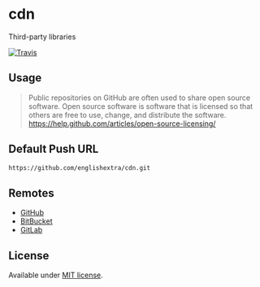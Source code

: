# cdn

Third-party libraries

[![Travis](https://img.shields.io/travis/englishextra/cdn.svg)](https://github.com/englishextra/cdn)

## Usage

> Public repositories on GitHub are often used to share open source software. Open source software is software that is licensed so that others are free to use, change, and distribute the software.
<https://help.github.com/articles/open-source-licensing/>

## Default Push URL

```html
https://github.com/englishextra/cdn.git
```

## Remotes

* [GitHub](https://github.com/englishextra/cdn)
* [BitBucket](https://bitbucket.org/englishextra/cdn)
* [GitLab](https://gitlab.com/englishextra/cdn)

## License

Available under [MIT license](https://opensource.org/licenses/MIT).
